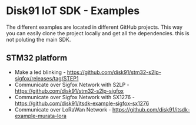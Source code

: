 # Disk91 IoT SDK - Examples
The different examples are located in different GitHub projects. This way you can easily clone the project locally and get all the dependencies. this is not poluting the main SDK.

## STM32 platform
* Make a led blinking - https://github.com/disk91/stm32-s2lp-sigfox/releases/tag/STEP1
* Communicate over Sigfox Network with S2LP - https://github.com/disk91/stm32-s2lp-sigfox
* Communicate over Sigfox Network with SX1276 - https://github.com/disk91/itsdk-example-sigfox-sx1276
* Communicate over LoRaWan Network - https://github.com/disk91/itsdk-example-murata-lora